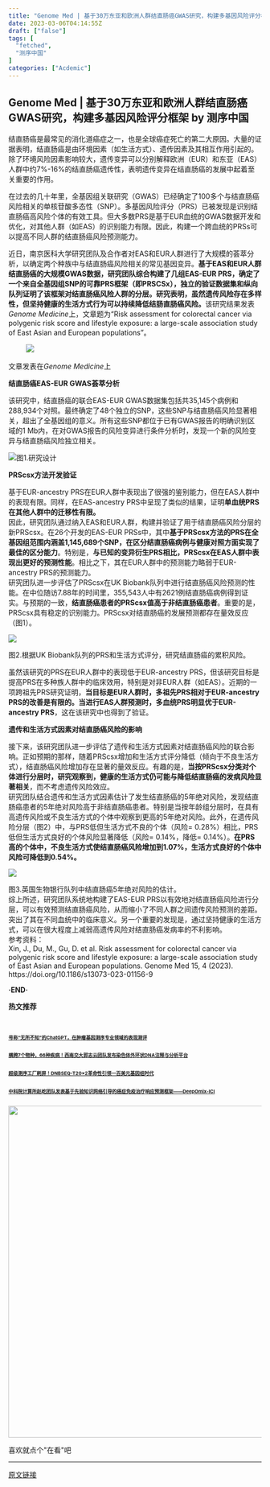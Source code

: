 ```yaml
---
title: "Genome Med | 基于30万东亚和欧洲人群结直肠癌GWAS研究，构建多基因风险评分框架"
date: 2023-03-06T04:14:55Z
draft: ["false"]
tags: [
  "fetched",
  "测序中国"
]
categories: ["Acdemic"]
---
```

Genome Med | 基于30万东亚和欧洲人群结直肠癌GWAS研究，构建多基因风险评分框架 by 测序中国
------
<div><section><section powered-by="xiumi.us"><section><section powered-by="xiumi.us"><p><span>结直肠癌是最常见的消化道癌症之一，也是全球癌症死亡的第二大原因。大量的证据表明，结直肠癌是由环境因素（如生活方式）、遗传因素及其相互作用引起的。除了环境风险因素影响较大，遗传变异可以分别解释欧洲（EUR）和东亚（EAS）人群中约7%-16%的结直肠癌遗传性，表明遗传变异在结直肠癌的发展中起着至关重要的作用。</span></p><p><span>在过去的几十年里，全基因组关联研究（GWAS）已经确定了100多个与结直肠癌风险相关的单核苷酸多态性（SNP）。多基因风险评分（PRS）已被发现是识别结直肠癌高风险个体的有效工具。但大多数PRS是基于EUR血统的GWAS数据开发和优化，对其他人群（如EAS）的识别能力有限。因此，构建一个跨血统的PRSs可以提高不同人群的结直肠癌风险预测能力。</span></p></section></section></section></section><section><span>近日，南京医科大学研究团队及合作者对EAS和EUR人群进行了大规模的荟萃分析，以确定两个种族中与结直肠癌风险相关的常见基因变异。<strong>基于EAS和EUR人群结直肠癌的大规模GWAS数据，研究团队综合构建了几组EAS-EUR PRS，确定了一个来自全基因组SNP的可靠PRS框架（即PRSCSx），独立的验证数据集和纵向队列证明了该框架对结直肠癌风险人群的分层。研究表明，虽然遗传风险存在多样性，但坚持健康的生活方式行为可以持续降低结肠直肠癌风险。</strong>该研究结果发表<em>Genome Medicine</em>上，文章题为“Risk assessment for colorectal cancer via polygenic risk score and lifestyle exposure: a large-scale association study of East Asian and European populations”。</span></section><p><span>          </span><shape type="#_x0000_t75" filled="f"><imagedata title="image1" croptop="6441f"></imagedata></shape><img data-cropselx1="0" data-cropselx2="483" data-cropsely1="0" data-cropsely2="200" data-ratio="0.4154727793696275" data-type="png" data-w="1047" data-src="https://mmbiz.qpic.cn/mmbiz_png/DMKW2dzPflL9t3ZeeFCLP4JlRaMtJUiaTGKY09BI0b84qPicZq0vGcVUeaVoM6yHvsgv9jtDKGrbEfxYubQkjfyw/640?wx_fmt=png" src="https://mmbiz.qpic.cn/mmbiz_png/DMKW2dzPflL9t3ZeeFCLP4JlRaMtJUiaTGKY09BI0b84qPicZq0vGcVUeaVoM6yHvsgv9jtDKGrbEfxYubQkjfyw/640?wx_fmt=png"></p><p><span>文章发表在<em>Genome Medicine</em>上</span></p><section><section powered-by="xiumi.us"><section><section powered-by="xiumi.us"><section><section powered-by="xiumi.us"><p><strong><span>结直肠癌EAS-EUR GWAS荟萃分析</span></strong></p></section></section></section></section></section></section><section><span>该研究中，结直肠癌的联合EAS-EUR GWAS数据集包括共35,145个病例和288,934个对照。最终确定了48个独立的SNP，这些SNP与结直肠癌风险显著相关，超出了全基因组的意义。所有这些SNP都位于已有GWAS报告的明确识别区域的1 Mb内，在对GWAS报告的风险变异进行条件分析时，发现一个新的风险变异与结直肠癌风险独立相关。</span></section><p><img data-ratio="1.2598540145985402" data-s="300,640" data-type="png" data-w="685" data-src="https://mmbiz.qpic.cn/mmbiz_png/DMKW2dzPflJy92ibso7fzH4GJbAdPXqtKYJuico6qicGTfQkjWUuV4QmQwb8icdh7WYpArtdVN7YAIx4TSWtSU89eg/640?wx_fmt=png" src="https://mmbiz.qpic.cn/mmbiz_png/DMKW2dzPflJy92ibso7fzH4GJbAdPXqtKYJuico6qicGTfQkjWUuV4QmQwb8icdh7WYpArtdVN7YAIx4TSWtSU89eg/640?wx_fmt=png"><span>图1.研究设计</span></p><section><section powered-by="xiumi.us"><section><section powered-by="xiumi.us"><section><section powered-by="xiumi.us"><p><strong><span>PRScsx方法开发验证</span></strong></p></section></section></section></section></section></section><section><span>基于EUR-ancestry PRS在EUR人群中表现出了很强的鉴别能力，但在EAS人群中的表现有限。同样，在EAS-ancestry PRS中呈现了类似的结果，证明<strong>单血统PRS在其他人群中的迁移性有限。</strong></span></section><section><span>因此，研究团队通过纳入EAS和EUR人群，构建并验证了用于结直肠癌风险分层的新PRScsx。在26个开发的EAS-EUR PRSs中，其中<strong>基于PRScsx方法的PRS在全基因组范围内涵盖1,145,689个SNP，在区分结直肠癌病例与健康对照方面实现了最佳的区分能力</strong>。特别是，<strong>与已知的变异衍生PRS相比，PRScsx在EAS人群中表现出更好的预测性能</strong>。相比之下，其在EUR人群中的预测能力略弱于EUR-ancestry PRS的预测能力。</span></section><section><span>研究团队进一步评估了PRScsx在UK Biobank队列中进行结直肠癌风险预测的性能。在中位随访7.88年的时间里，355,543人中有2621例结直肠癌病例得到证实。与预期的一致，<strong>结直肠癌患者的PRScsx值高于非结直肠癌患者</strong>。重要的是，PRScsx具有稳定的识别能力。PRScsx对结直肠癌的发展预测都存在量效反应（图1）。</span></section><p><img data-cropselx1="0" data-cropselx2="548" data-cropsely1="0" data-cropsely2="885" data-ratio="1.6145985401459855" data-type="png" data-w="685" data-src="https://mmbiz.qpic.cn/mmbiz_png/DMKW2dzPflL9t3ZeeFCLP4JlRaMtJUiaTF8GyWwwcOWtPf05wkKbPZqYuZAKtyeHuM8SEf8eLWX3libD1XYthMJg/640?wx_fmt=png" src="https://mmbiz.qpic.cn/mmbiz_png/DMKW2dzPflL9t3ZeeFCLP4JlRaMtJUiaTF8GyWwwcOWtPf05wkKbPZqYuZAKtyeHuM8SEf8eLWX3libD1XYthMJg/640?wx_fmt=png"></p><section><span>图2.根据UK Biobank队列的PRS和生活方式评分，研究结直肠癌的累积风险。</span></section><p><span>虽然该研究的PRS在EUR人群中的表现低于EUR-ancestry PRS，但该研究目标是提高PRS在多种族人群中的临床效用，特别是对非EUR人群（如EAS）。近期的一项跨祖先PRS研究证明，<strong>当目标是EUR人群时，多祖先PRS相对于EUR-ancestry PRS的改善是有限的。当进行EAS人群预测时，多血统PRS明显优于EUR-ancestry PRS</strong>，这在该研究中也得到了验证。</span></p><section><section powered-by="xiumi.us"><section><section powered-by="xiumi.us"><section><section powered-by="xiumi.us"><p><strong><span>遗传和生活方式因素对结直肠癌风险的影响</span></strong></p></section></section></section></section></section></section><section><span>接下来，该研究团队进一步评估了遗传和生活方式因素对结直肠癌风险的联合影响。正如预期的那样，随着PRScsx增加和生活方式评分降低（倾向于不良生活方式），结直肠癌风险增加存在显著的量效反应。有趣的是，<strong>当按PRScsx分类对个体进行分层时，研究观察到，健康的生活方式仍可能与降低结直肠癌的发病风险显著相关</strong>，而不考虑遗传风险效应。</span></section><section><span>研究团队结合遗传和生活方式因素估计了发生结直肠癌的5年绝对风险，发现结直肠癌患者的5年绝对风险高于非结直肠癌患者。特别是当按年龄组分层时，在具有高遗传风险或不良生活方式的个体中观察到更高的5年绝对风险。此外，在遗传风险分层（图2）中，与PRS低但生活方式不良的个体（风险= 0.28%）相比，PRS低但生活方式良好的个体风险显著降低（风险= 0.14%，降低= 0.14%）。<strong>在PRS高的个体中，不良生活方式使结直肠癌风险增加到1.07%，生活方式良好的个体中风险可降低到0.54%。</strong></span></section><p><img data-cropselx1="0" data-cropselx2="548" data-cropsely1="0" data-cropsely2="500" data-ratio="0.9124087591240876" data-type="png" data-w="685" data-src="https://mmbiz.qpic.cn/mmbiz_png/DMKW2dzPflL9t3ZeeFCLP4JlRaMtJUiaT7FWcibAOzOmp233Gt2Lq6fmfUjGZhCDrnYAzvAiaUZ9mVE64WOl9TSkg/640?wx_fmt=png" src="https://mmbiz.qpic.cn/mmbiz_png/DMKW2dzPflL9t3ZeeFCLP4JlRaMtJUiaT7FWcibAOzOmp233Gt2Lq6fmfUjGZhCDrnYAzvAiaUZ9mVE64WOl9TSkg/640?wx_fmt=png"></p><section><span>图3.英国生物银行队列中结直肠癌5年绝对风险的估计。</span></section><section><span>综上所述，研究团队系统地构建了EAS-EUR PRS以有效地对结直肠癌风险进行分层，可以有效预测结直肠癌风险，从而缩小了不同人群之间遗传风险预测的差距。突出了其在不同血统中的临床意义。另一个重要的发现是，通过坚持健康的生活方式，可以在很大程度上减弱高遗传风险对结直肠癌发病率的不利影响。</span></section><section><span>参考资料：</span></section><section><span>Xin, J., Du, M., Gu, D. et al. Risk assessment for colorectal cancer via polygenic risk score and lifestyle exposure: a large-scale association study of East Asian and European populations. Genome Med 15, 4 (2023). https://doi.org/10.1186/s13073-023-01156-9</span></section><p><strong msttexthash="2475408" msthash="34">·END·</strong></p><section data-role="paragraph"><section><section powered-by="xiumi.us"><section><section powered-by="xiumi.us"><section><p><span><strong msttexthash="12688767" msthash="35">热文推荐</strong></span></p></section></section></section></section></section><section><section><section><section powered-by="xiumi.us"><section><p><br></p></section></section><section powered-by="xiumi.us"><section powered-by="xiumi.us"><section><h1><a target="_blank" href="http://mp.weixin.qq.com/s?__biz=MzA5NTYzMzAyNQ==&amp;mid=2650252530&amp;idx=1&amp;sn=9a27155709dbf12b88d71c60c3d7fd77&amp;chksm=88bf6f1cbfc8e60a88e228727b85add92097c17884684bf2e5a5dcca1d3a1fd5706fe07a6198&amp;scene=21#wechat_redirect" textvalue="号称“无所不知”的ChatGPT，在肿瘤基因测序专业领域的表现测评" linktype="text" imgurl="" imgdata="null" data-itemshowtype="0" tab="innerlink" data-linktype="2" hasload="1"><span>号称“无所不知”的ChatGPT，在肿瘤基因测序专业领域的表现测评</span></a></h1></section></section></section><section powered-by="xiumi.us"><section powered-by="xiumi.us"><section><h1><a target="_blank" href="http://mp.weixin.qq.com/s?__biz=MzA5NTYzMzAyNQ==&amp;mid=2650252631&amp;idx=1&amp;sn=0d3d963941db8a0781fd884869ff1ed2&amp;chksm=88bf6eb9bfc8e7af938133ab9bc9c280e927af055c34cf6eb84d9e888a9a325d0528c842ef74&amp;scene=21#wechat_redirect" textvalue="横跨7个物种，66种疾病！西南交大郭志云团队发布染色体外环状DNA注释与分析平台" linktype="text" imgurl="" imgdata="null" data-itemshowtype="0" tab="innerlink" data-linktype="2" hasload="1"><span>横跨7个物种，66种疾病！<span>西南交大郭志云团队发布染色体外环状DNA注释与分析平台</span></span></a></h1></section></section></section><section><section powered-by="xiumi.us"><section powered-by="xiumi.us"><section><h1><a target="_blank" href="http://mp.weixin.qq.com/s?__biz=MzA5NTYzMzAyNQ==&amp;mid=2650252530&amp;idx=2&amp;sn=06be952fe65645988201ec7b08ca6ce2&amp;chksm=88bf6f1cbfc8e60a9563208dc3ad1c9be3ddb2279fc7aeb4ad2ffc178624cfef1313e7033094&amp;scene=21#wechat_redirect" textvalue="超级测序工厂刷屏！DNBSEQ-T20×2革命性引领一百美元基因组时代" linktype="text" imgurl="" imgdata="null" data-itemshowtype="0" tab="innerlink" data-linktype="2" hasload="1"><span>超级测序工厂刷屏！DNBSEQ-T20×2革命性引领一百美元基因组时代</span></a></h1></section></section></section></section><section powered-by="xiumi.us"><section powered-by="xiumi.us"><section><h1><a target="_blank" href="http://mp.weixin.qq.com/s?__biz=MzA5NTYzMzAyNQ==&amp;mid=2650252268&amp;idx=1&amp;sn=69a62ba0d2b2538e9f4b914bab93cfe9&amp;chksm=88bf6802bfc8e114800f6f2814c142f37cb5faaa2225c5f7178b232b0486aa399523647afa63&amp;scene=21#wechat_redirect" textvalue="中科院计算所赵屹团队发表基于先验知识网络引导的癌症免疫治疗响应预测框架——DeepOmix-ICI" linktype="text" imgurl="" imgdata="null" data-itemshowtype="0" tab="innerlink" data-linktype="2" hasload="1"><span>中科院计算所赵屹团队发表基于先验知识网络引导的癌症免疫治疗响应预测框架<span>——</span><span>DeepOmix-ICI</span></span></a></h1></section></section></section></section></section></section><section><section><img data-backh="288" data-backw="576" data-copyright="0" data-fileid="502746635" data-ratio="0.5" data-type="gif" data-w="1000" width="660px" data-src="https://mmbiz.qpic.cn/mmbiz_gif/DMKW2dzPflITfToxw7teIvyofv8GDEPfVpOaV6zUHwv1TAmvVvcSicmgiax1sIZiby5sLiaORyKKMy9S4RwYickByHg/640?wx_fmt=gif&amp;wxfrom=5&amp;wx_lazy=1" src="https://mmbiz.qpic.cn/mmbiz_gif/DMKW2dzPflITfToxw7teIvyofv8GDEPfVpOaV6zUHwv1TAmvVvcSicmgiax1sIZiby5sLiaORyKKMy9S4RwYickByHg/640?wx_fmt=gif&amp;wxfrom=5&amp;wx_lazy=1"><br></section><p><span msttexthash="28030873" msthash="41">喜欢就点个"在看"吧</span></p></section></section><p><mp-style-type data-value="3"></mp-style-type></p></div>  
<hr>
<a href="https://mp.weixin.qq.com/s/6vadpkFnOvuH7J7mB60tPg",target="_blank" rel="noopener noreferrer">原文链接</a>
